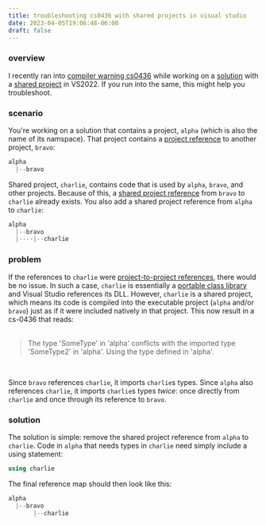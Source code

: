 ```yaml
---
title: troubleshooting cs0436 with shared projects in visual studio
date: 2023-04-05T19:06:48-06:00
draft: false
---
```


### overview
I recently ran into [compiler warning cs0436](cs-0436) while working on a [solution](solutions-and-projects) with a [shared project](shared-projects) in VS2022. If you run into the same, this might help you troubleshoot. 

### scenario
You're working on a solution that contains a project, `alpha` (which is also the name of its namspace). That project contains a [project reference](project-reference) to another project, `bravo`:  

```powershell
alpha
  |--bravo
```

Shared project, `charlie`, contains code that is used by `alpha`, `bravo`, and other projects. Because of this, a [shared project reference](shared-project-reference) from `bravo` to `charlie` already exists. You also add a shared project reference from `alpha` to `charlie`:  

```powershell
alpha
  |--bravo
  |----|--charlie
```

### problem
If the references to `charlie` were [project-to-project references](project-to-project), there would be no issue. In such a case, `charlie` is essentially a [portable class library](pcl) and Visual Studio references its DLL. However, `charlie` is a shared project, which means its code is compiled into the executable project (`alpha` and/or `bravo`) just as if it were included natively in that project. This now result in a cs-0436 that reads:  
<br>

> The type 'SomeType' in 'alpha' conflicts with the imported type 'SomeType2' in 'alpha'. Using the type defined in 'alpha'.  

<br>

Since `bravo` references `charlie`, it imports `charlie`s types. Since `alpha` also references `charlie`, it imports `charlie`s types *twice*: once directly from `charlie` and once through its reference to `bravo`.

### solution
The solution is simple: remove the shared project reference from `alpha` to `charlie`.  Code in `alpha` that needs types in `charlie` need simply include a using statement:  

```cs
using charlie
```

The final reference map should then look like this:  

```powershell
alpha
  |--bravo
       |--charlie
```

[cs-0436]: https://learn.microsoft.com/en-us/dotnet/csharp/misc/cs0436
[pcl]: https://learn.microsoft.com/en-us/xamarin/cross-platform/app-fundamentals/pcl?tabs=windows
[project-references]: https://learn.microsoft.com/en-us/visualstudio/ide/managing-references-in-a-project?view=vs-2022
[project-to-project]: https://learn.microsoft.com/en-us/visualstudio/ide/managing-references-in-a-project?view=vs-2022#project-to-project-references
[shared-projects]: https://learn.microsoft.com/en-us/xamarin/cross-platform/app-fundamentals/shared-projects?tabs=windows
[shared-project-reference]: https://learn.microsoft.com/en-us/visualstudio/ide/how-to-add-or-remove-references-by-using-the-reference-manager?view=vs-2022#shared-projects-tab
[solutions-and-projects]: https://learn.microsoft.com/en-us/visualstudio/ide/solutions-and-projects-in-visual-studio?view=vs-2022